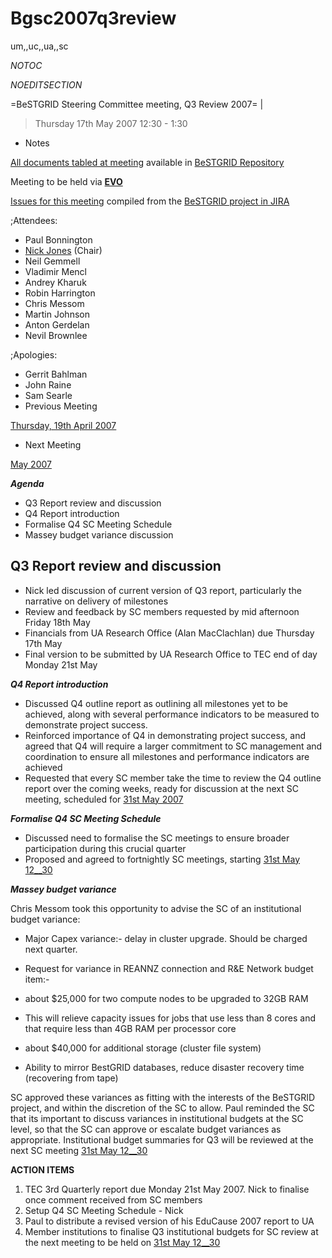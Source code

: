 # Bgsc2007q3review

um,,uc,,ua,,sc

_*NOTOC*_

_*NOEDITSECTION*_

=BeSTGRID Steering Committee meeting, Q3 Review 2007= |

>  Thursday 17th May 2007
>  12:30 - 1:30

- Notes

[All documents tabled at meeting](https://support.csi.ac.nz/svn/bestgrid/community/sc/2007q3review/) available in [BeSTGRID Repository](https://support.csi.ac.nz/svn/bestgrid/)

Meeting to be held via **[EVO](http://nextgen-caltech.cern.ch/evoGate/)**

[Issues for this meeting](http://support.csi.ac.nz:8080/browse/BG-70) compiled from the [BeSTGRID project in JIRA](http://support.csi.ac.nz:8080/browse/BG)

;Attendees:
- Paul Bonnington
- [Nick Jones](https://reannz.atlassian.net/wiki/404?key%3Dbestgrid.org%3Bsearch%3Fq%3DUser__Nickdjones) (Chair)
- Neil Gemmell
- Vladimir Mencl
- Andrey Kharuk
- Robin Harrington
- Chris Messom
- Martin Johnson
- Anton Gerdelan
- Nevil Brownlee

;Apologies:
- Gerrit Bahlman
- John Raine
- Sam Searle
- Previous Meeting

[Thursday, 19th April 2007](/wiki/spaces/BeSTGRID/pages/3816951026)
- Next Meeting

[May 2007](/wiki/spaces/BeSTGRID/pages/3816950532)

***Agenda***
- Q3 Report review and discussion
- Q4 Report introduction
- Formalise Q4 SC Meeting Schedule
- Massey budget variance discussion

## Q3 Report review and discussion

- Nick led discussion of current version of Q3 report, particularly the narrative on delivery of milestones
- Review and feedback by SC members requested by mid afternoon Friday 18th May
- Financials from UA Research Office (Alan MacClachlan) due Thursday 17th May
- Final version to be submitted by UA Research Office to TEC end of day Monday 21st May

***Q4 Report introduction***
- Discussed Q4 outline report as outlining all milestones yet to be achieved, along with several performance indicators to be measured to demonstrate project success.
- Reinforced importance of Q4 in demonstrating project success, and agreed that Q4 will require a larger commitment to SC management and coordination to ensure all milestones and performance indicators are achieved
- Requested that every SC member take the time to review the Q4 outline report over the coming weeks, ready for discussion at the next SC meeting, scheduled for [31st May 2007](/wiki/spaces/BeSTGRID/pages/3816950532)

***Formalise Q4 SC Meeting Schedule***
- Discussed need to formalise the SC meetings to ensure broader participation during this crucial quarter
- Proposed and agreed to fortnightly SC meetings, starting [31st May 12__30](/wiki/spaces/BeSTGRID/pages/3816950532)

***Massey budget variance***

Chris Messom took this opportunity to advise the SC of an institutional budget variance:
- Major Capex variance:- delay in cluster upgrade. Should be charged next quarter.
- Request for variance in REANNZ connection and R&E Network budget item:-
	
- about $25,000 for two compute nodes to be upgraded to 32GB RAM
		
- This will relieve capacity issues for jobs that use less than 8 cores and that require less than 4GB RAM per processor core
- about $40,000 for additional storage (cluster file system)
		
- Ability to mirror BestGRID databases, reduce disaster recovery time (recovering from tape)

SC approved these variances as fitting with the interests of the BeSTGRID project, and within the discretion of the SC to allow. Paul reminded the SC that its important to discuss variances in institutional budgets at the SC level, so that the SC can approve or escalate budget variances as appropriate. Institutional budget summaries for Q3 will be reviewed at the next SC meeting [31st May 12__30](/wiki/spaces/BeSTGRID/pages/3816950532)

**ACTION ITEMS**

1. TEC 3rd Quarterly report due Monday 21st May 2007. Nick to finalise once comment received from SC members
2. Setup Q4 SC Meeting Schedule - Nick
3. Paul to distribute a revised version of his EduCause 2007 report to UA
4. Member institutions to finalise Q3 institutional budgets for SC review at the next meeting to be held on [31st May 12__30](/wiki/spaces/BeSTGRID/pages/3816950532)
